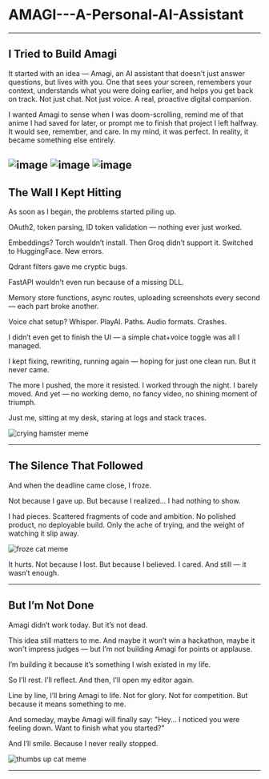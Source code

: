 # AMAGI---A-Personal-AI-Assistant
---------------------------------------------------------------------------------------------------------------------------------------------------------------------------------------------------------------------------------------------
## I Tried to Build Amagi
It started with an idea — Amagi, an AI assistant that doesn’t just answer questions, but lives with you. One that sees your screen, remembers your context, understands what you were doing earlier, and helps you get back on track.
Not just chat. Not just voice.
A real, proactive digital companion.

I wanted Amagi to sense when I was doom-scrolling, remind me of that anime I had saved for later, or prompt me to finish that project I left halfway. It would see, remember, and care.
In my mind, it was perfect.
In reality, it became something else entirely.

![image](https://github.com/user-attachments/assets/7be401fe-4e37-4161-81ff-f506c6d60485)
![image](https://github.com/user-attachments/assets/20007c69-f638-4cfd-91ae-adf41ac96a71)
![image](https://github.com/user-attachments/assets/6c320157-458c-489d-907e-a0ee84db9960)
--------------------------------------------------------------------------------------------------------------------------------------------------------------------------------------------------------------------------------------------

## The Wall I Kept Hitting
As soon as I began, the problems started piling up.

OAuth2, token parsing, ID token validation — nothing ever just worked.

Embeddings? Torch wouldn’t install. Then Groq didn’t support it. Switched to HuggingFace. New errors.

Qdrant filters gave me cryptic bugs.

FastAPI wouldn't even run because of a missing DLL.

Memory store functions, async routes, uploading screenshots every second — each part broke another.

Voice chat setup? Whisper. PlayAI. Paths. Audio formats. Crashes.

I didn’t even get to finish the UI — a simple chat+voice toggle was all I managed.

I kept fixing, rewriting, running again — hoping for just one clean run.
But it never came.

The more I pushed, the more it resisted. I worked through the night. I barely moved. And yet — no working demo, no fancy video, no shining moment of triumph.

Just me, sitting at my desk, staring at logs and stack traces.

![crying hamster meme](https://github.com/user-attachments/assets/c1bdd0cc-3b72-43fd-a65d-d0e36080abce)

---------------------------------------------------------------------------------------------------------------------------------------------------------------------------------------------------------------------------------------------

## The Silence That Followed
And when the deadline came close, I froze.

Not because I gave up.
But because I realized... I had nothing to show.

I had pieces.
Scattered fragments of code and ambition.
No polished product, no deployable build.
Only the ache of trying, and the weight of watching it slip away.

![froze cat meme](https://github.com/user-attachments/assets/5d8f753a-d6b9-4918-a2fe-e8e84ab1b7c1)

It hurts.
Not because I lost.
But because I believed.
I cared.
And still — it wasn’t enough.

---------------------------------------------------------------------------------------------------------------------------------------------------------------------------------------------------------------------------------------------

## But I’m Not Done
Amagi didn’t work today.
But it’s not dead.

This idea still matters to me.
And maybe it won’t win a hackathon, maybe it won't impress judges —
but I’m not building Amagi for points or applause.

I’m building it because it’s something I wish existed in my life.

So I’ll rest. I’ll reflect.
And then, I'll open my editor again.

Line by line, I’ll bring Amagi to life.
Not for glory. Not for competition.
But because it means something to me.

And someday, maybe Amagi will finally say:
"Hey... I noticed you were feeling down. Want to finish what you started?"

And I’ll smile.
Because I never really stopped.

![thumbs up cat meme](https://github.com/user-attachments/assets/347226d8-b679-4863-91d6-6b4665dddc15)

---------------------------------------------------------------------------------------------------------------------------------------------------------------------------------------------------------------------------------------------


